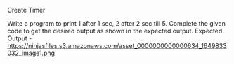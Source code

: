 Create Timer

Write a program to print 1 after 1 sec, 2 after 2 sec till 5. Complete the given code to get the desired output as shown in the expected output.
Expected Output - https://ninjasfiles.s3.amazonaws.com/asset_0000000000000634_1649833032_image1.png